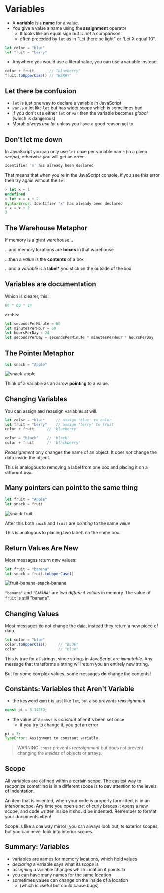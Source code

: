 # Variables

- A **variable** is a **name** for a value.
- You give a value a name using the **assignment** operator
  - It looks like an equal sign but is *not* a comparison.
  - often preceded by `let` as in "Let there be light" or "Let X equal 10".

```js
let color = "blue"
let fruit = "berry"
```

- Anywhere you would use a literal value, you can use a variable instead.

```js
color + fruit       // "blueberry"
fruit.toUpperCase() // "BERRY"
```

## Let there be confusion

- `let` is just one way to declare a variable in JavaScript
- `var` is a lot like `let` but has wider *scope* which is sometimes bad
- If you don't use either `let` or `var` then the variable becomes *global* (which is dangerous)
- Moral: *always use let* unless you have a good reason not to

## Don't let me down

In JavaScript you can only use `let` once per variable name (in a given *scope*), otherwise you will get an error:

```js
Identifier 'x' has already been declared
```

That means that when you're in the JavaScript console, if you see this error then try again without the `let`

```js
> let x = 1
undefined
> let x = x + 2
SyntaxError: Identifier 'x' has already been declared
> x = x + 2
3
```

## The Warehouse Metaphor

If memory is a giant warehouse...

...and memory locations are **boxes** in that warehouse

...then a *value* is the **contents** of a box

...and a *variable* is a **label*** you stick on the outside of the box

## Variables are documentation

Which is clearer, this:

```js
60 * 60 * 24
```

or this:

```js
let secondsPerMinute = 60
let minutesPerHour = 60
let hoursPerDay = 24
let secondsPerDay = secondsPerMinute * minutesPerHour * hoursPerDay
```

## The Pointer Metaphor

```js
let snack = "Apple"
```

![snack-apple](https://res.cloudinary.com/btvca/image/upload/v1574445202/curriculum/snack-apple_ltysdv.svg)

Think of a variable as an arrow **pointing** to a value.

## Changing Variables

You can assign and reassign variables at will.

```js
let color = "blue"     // assign 'blue' to color
let fruit = "berry"    // assign 'berry' to fruit
color + fruit      // 'blueberry'

color = "black"    // 'black'
color + fruit      // 'blackberry'
```

*Reassignment* only changes the name of an object. It does *not* change the data inside the object.

This is analogous to removing a label from one box and placing it on a different box.

## Many pointers can point to the same thing

```js
let fruit = "Apple"
let snack = fruit
```

![snack-fruit](https://res.cloudinary.com/btvca/image/upload/v1574445202/curriculum/snack-fruit_momdep.svg)

After this both `snack` and `fruit` are *pointing* to the same *value*

This is analogous to placing two labels on the same box.

## Return Values Are New

Most messages return *new* values:

```js
let fruit = "banana"
let snack = fruit.toUpperCase()
```

![fruit-banana-snack-banana](https://res.cloudinary.com/btvca/image/upload/v1574445175/curriculum/fruit-banana-snack-banana_fbbd8h.svg)

`"banana"` and `"BANANA"` are two *different values* in memory. The value of `fruit` is still "banana".

## Changing Values

Most messages do not change the data, instead they return a new piece of data.

```javascript
let color = "blue"
color.toUpperCase()     // "BLUE"
color                   // "blue"
```

This is true for all strings, since strings in JavaScript are *immutable*. Any message that transforms a string will return you an entirely new string.

But for some complex values, some messages **do** change the contents!

## Constants: Variables that Aren't Variable

- the keyword `const` is just like `let`, but also *prevents reassignment*

```javascript
const pi = 3.14159;
```

- the value of a `const` is *constant* after it's been set once
  - if you try to change it, you get an error

```javascript
pi = 7;
TypeError: Assignment to constant variable.
```

> WARNING: `const` prevents *reassignment* but does not prevent changing the *insides* of objects or arrays.

## Scope

All variables are defined within a certain scope. The easiest way to recognize something is in a different scope is to pay attention to the levels of indentation.

An item that is indented, when your code is properly formatted, is in an *interior* scope. Any time you open a set of curly braces it opens a new scope, and code written inside it should be indented. Remember to format your documents often!

Scope is like a one way mirror; you can always look out, to exterior scopes, but you can never look into interior scopes.

## Summary: Variables

- variables are names for memory locations, which hold values
- *declaring* a variable says what its *scope* is
- *assigning* a variable changes which location it points to
- you can have many names for the same location
- sometimes values can change on the inside of a location
  - (which is useful but could cause bugs)
